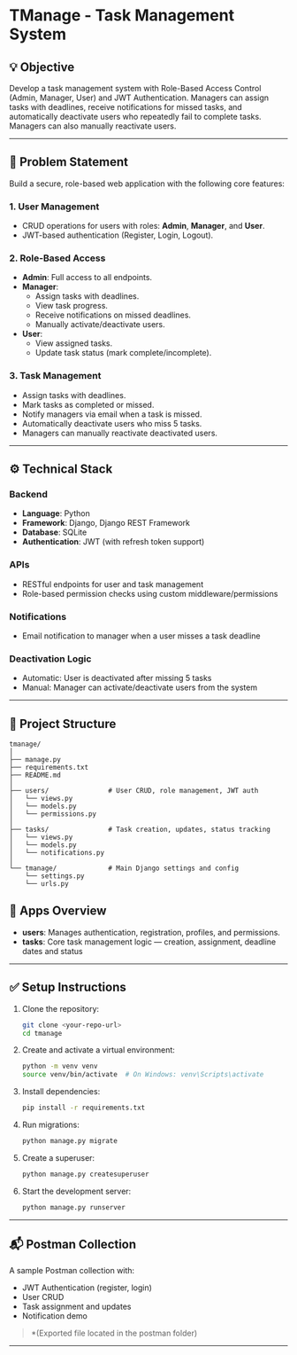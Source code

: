 
# TManage - Task Management System

## 💡 Objective

Develop a task management system with Role-Based Access Control (Admin, Manager, User) and JWT Authentication. Managers can assign tasks with deadlines, receive notifications for missed tasks, and automatically deactivate users who repeatedly fail to complete tasks. Managers can also manually reactivate users.

---

## 🔗 Problem Statement

Build a secure, role-based web application with the following core features:

### 1. User Management
- CRUD operations for users with roles: **Admin**, **Manager**, and **User**.
- JWT-based authentication (Register, Login, Logout).

### 2. Role-Based Access
- **Admin**: Full access to all endpoints.
- **Manager**:
  - Assign tasks with deadlines.
  - View task progress.
  - Receive notifications on missed deadlines.
  - Manually activate/deactivate users.
- **User**:
  - View assigned tasks.
  - Update task status (mark complete/incomplete).

### 3. Task Management
- Assign tasks with deadlines.
- Mark tasks as completed or missed.
- Notify managers via email when a task is missed.
- Automatically deactivate users who miss 5 tasks.
- Managers can manually reactivate deactivated users.

---

## ⚙️ Technical Stack

### Backend
- **Language**: Python
- **Framework**: Django, Django REST Framework
- **Database**: SQLite
- **Authentication**: JWT (with refresh token support)

### APIs
- RESTful endpoints for user and task management
- Role-based permission checks using custom middleware/permissions

### Notifications
- Email notification to manager when a user misses a task deadline

### Deactivation Logic
- Automatic: User is deactivated after missing 5 tasks
- Manual: Manager can activate/deactivate users from the system

---

## 📁 Project Structure

```
tmanage/
│
├── manage.py
├── requirements.txt
├── README.md
│
├── users/               # User CRUD, role management, JWT auth
│   └── views.py
│   └── models.py
│   └── permissions.py
│
├── tasks/               # Task creation, updates, status tracking
│   └── views.py
│   └── models.py
│   └── notifications.py
│
└── tmanage/             # Main Django settings and config
    └── settings.py
    └── urls.py
```


## 🧠 Apps Overview

- **users**: Manages authentication, registration, profiles, and permissions.
- **tasks**: Core task management logic — creation, assignment, deadline dates and status


---

## ✅ Setup Instructions

1. Clone the repository:
   ```bash
   git clone <your-repo-url>
   cd tmanage
   ```

2. Create and activate a virtual environment:
   ```bash
   python -m venv venv
   source venv/bin/activate  # On Windows: venv\Scripts\activate
   ```

3. Install dependencies:
   ```bash
   pip install -r requirements.txt
   ```

4. Run migrations:
   ```bash
   python manage.py migrate
   ```

5. Create a superuser:
   ```bash
   python manage.py createsuperuser
   ```

6. Start the development server:
   ```bash
   python manage.py runserver
   ```

---

## 📬 Postman Collection

A sample Postman collection with:
- JWT Authentication (register, login)
- User CRUD
- Task assignment and updates
- Notification demo

> *(Exported file located in the postman folder)

---


